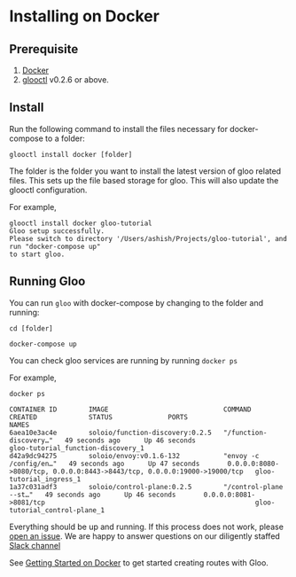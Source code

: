 # Installing on Docker

## Prerequisite

 1. [Docker](https://www.docker.com/)
 2. [glooctl](https://github.com/solo-io/glooctl) v0.2.6 or above.

## Install

 Run the following command to install the files necessary for docker-compose to a folder:

 ```
 glooctl install docker [folder]
 ```

The folder is the folder you want to install the latest version of gloo related files. This sets up the file based storage for gloo. This will also update the glooctl configuration.

For example,

```
glooctl install docker gloo-tutorial
Gloo setup successfully.
Please switch to directory '/Users/ashish/Projects/gloo-tutorial', and run "docker-compose up"
to start gloo.
```

## Running Gloo

You can run `gloo` with docker-compose by changing to the folder and running:

```
cd [folder]

docker-compose up
```

You can check gloo services are running by running `docker ps`

For example,

```
docker ps

CONTAINER ID        IMAGE                             COMMAND                  CREATED             STATUS              PORTS                                                                      NAMES
6aea10e3ac4e        soloio/function-discovery:0.2.5   "/function-discovery…"   49 seconds ago      Up 46 seconds                                                                                  gloo-tutorial_function-discovery_1
d42a9dc94275        soloio/envoy:v0.1.6-132           "envoy -c /config/en…"   49 seconds ago      Up 47 seconds       0.0.0.0:8080->8080/tcp, 0.0.0.0:8443->8443/tcp, 0.0.0.0:19000->19000/tcp   gloo-tutorial_ingress_1
1a37c031adf3        soloio/control-plane:0.2.5        "/control-plane --st…"   49 seconds ago      Up 46 seconds       0.0.0.0:8081->8081/tcp                                                     gloo-tutorial_control-plane_1
```


Everything should be up and running. If this process does not work, please [open an issue](https://github.com/solo-io/gloo/issues/new). We are happy to answer questions on our diligently staffed [Slack channel](https://slack.solo.io)

See [Getting Started on Docker](../getting_started/docker/1.md) to get started creating routes with Gloo.